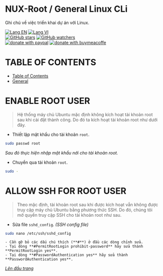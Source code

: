 # NUX-Root / General Linux CLi
Ghi chú về việc triển khai dự án với Linux.

[![Lang EN](https://img.shields.io/badge/lang-en-green)](https://github.com/quachdoduy/NUX-Root/blob/main/README.md)
[![Lang VI](https://img.shields.io/badge/lang-vi-yellow)](https://github.com/quachdoduy/NUX-Root/blob/main/README.vi.md)<br/>
[![GitHub stars](https://img.shields.io/github/stars/quachdoduy/NUX-Root?logo=GitHub&style=flat&color=red)](https://github.com/quachdoduy/NUX-Root/stargazers)
[![GitHub watchers](https://img.shields.io/github/watchers/quachdoduy/NUX-Root?logo=GitHub&style=flat&color=blue)](https://github.com/quachdoduy/NUX-Root/watchers)<br/>
[![donate with paypal](https://img.shields.io/badge/Like_it%3F-Donate!-green?logo=githubsponsors&logoColor=orange&style=flat)](https://paypal.me/quachdoduy)
[![donate with buymeacoffe](https://img.shields.io/badge/Like_it%3F-Donate!-blue?logo=githubsponsors&logoColor=orange&style=flat)](https://buymeacoffee.com/quachdoduy)

# TABLE OF CONTENTS
- [Table of Contents](#nux-root--general-linux-cli)
- [General]()

# ENABLE ROOT USER
>Hệ thống máy chủ Ubuntu mặc định không kích hoạt tài khoản root sau khi cài đặt thành công. Do đó ta kích hoạt tài khoản root như dưới đây.

- Thiết lập mật khẩu cho tài khoản `root`.
```bash
sudo passwd root
```
*Sau đó thực hiện nhập mật khẩu nới cho tài khoản root.*
- Chuyển qua tài khoản `root`.
```bash
sudo -
```

# ALLOW SSH FOR ROOT USER
>Theo mặc định, tài khoản root sau khi được kích hoạt vẫn không được truy cập máy chủ Ubuntu bằng phương thức SSH. Do đó, chúng tôi mở quyền truy cập SSH cho tài khoản root như sau.

- Sửa file `sshd_config`. *(SSH config file)*
```bash
sudo nano /etc/ssh/sshd_config
```
    - Cần gỡ bỏ các dấu chú thích (**#**) ở đầu các dòng chỉnh sửa.
    - Tại dòng **#PermitRootLogin prohibit-password** hãy sửa thành **PermitRootLogin yes**.
    - Tại dòng **#PasswordAuthentication yes** hãy sửa thành **PasswordAuthentication yes**.


*[Lên đầu trang](#nux-root--general-linux-cli)*
